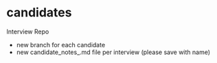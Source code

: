 candidates
==========

Interview Repo

- new branch for each candidate
- new candidate_notes_.md file per interview (please save with name)

